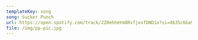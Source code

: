 ```yaml
---
templateKey: song
song: Sucker Punch
url: https://open.spotify.com/track/2Z0ehhmYm8RxfjosfDND1o?si=d635c6ba9b314ae9
file: /img/pp-pic.jpg
---
```

